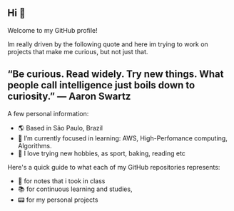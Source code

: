 ## Hi :blue_heart:

Welcome to my GitHub profile! 

Im really driven by the following quote and here im trying to work on projects that make me curious, but not just that. 

## “Be curious. Read widely. Try new things. What people call intelligence just boils down to curiosity.” ― Aaron Swartz

A few personal information:

- 🌎 Based in São Paulo, Brazil
- :star2: I’m currently focused in learning: AWS, High-Perfomance computing, Algorithms.
- :sparkling_heart: I love trying new hobbies, as sport, baking, reading etc

Here's a quick guide to what each of my GitHub repositories represents: 

- :notebook_with_decorative_cover: for notes that i took in class
- 📚 for continuous learning and studies,
- :pager: for my personal projects
